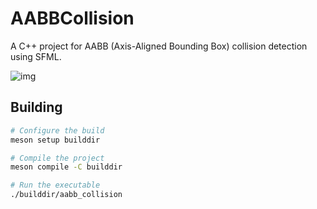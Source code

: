 # AABBCollision

A C++ project for AABB (Axis-Aligned Bounding Box) collision detection using SFML.

![img](2025-04-07_19-100.png "Demo")

## Building

```bash
# Configure the build
meson setup builddir

# Compile the project
meson compile -C builddir

# Run the executable
./builddir/aabb_collision
```

